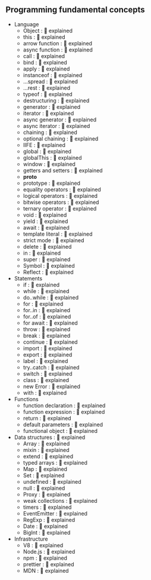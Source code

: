 ## Programming fundamental concepts

- Language
  - Object : 🙋 explained
  - this : 🙋 explained
  - arrow function : 🙋 explained
  - async function : 🙋 explained
  - call : 🙋 explained
  - bind : 🙋 explained
  - apply : 🙋 explained
  - instanceof : 🙋 explained
  - ...spread : 🙋 explained
  - ...rest : 🙋 explained
  - typeof : 🙋 explained
  - destructuring : 🙋 explained
  - generator : 🙋 explained
  - iterator : 🙋 explained
  - async generator : 🙋 explained
  - async iterator : 🙋 explained
  - chaining : 🙋 explained
  - optional chaining : 🙋 explained
  - IIFE : 🙋 explained
  - global : 🙋 explained
  - globalThis : 🙋 explained
  - window : 🙋 explained
  - getters and setters : 🙋 explained
  - __proto__
  - prototype : 🙋 explained
  - equality operators : 🙋 explained
  - logical operators : 🙋 explained
  - bitwise operators : 🙋 explained
  - ternary operator : 🙋 explained
  - void : 🙋 explained
  - yield : 🙋 explained
  - await : 🙋 explained
  - template literal : 🙋 explained
  - strict mode : 🙋 explained
  - delete : 🙋 explained
  - in : 🙋 explained
  - super : 🙋 explained
  - Symbol : 🙋 explained
  - Reflect : 🙋 explained
- Statements
  - if : 🙋 explained
  - while : 🙋 explained
  - do..while : 🙋 explained
  - for : 🙋 explained
  - for..in : 🙋 explained
  - for..of : 🙋 explained
  - for await : 🙋 explained
  - throw : 🙋 explained
  - break : 🙋 explained
  - continue : 🙋 explained
  - import : 🙋 explained
  - export : 🙋 explained
  - label : 🙋 explained
  - try..catch : 🙋 explained
  - switch : 🙋 explained
  - class : 🙋 explained
  - new Error : 🙋 explained
  - with : 🙋 explained
- Functions
  - function declaration : 🙋 explained
  - function expression : 🙋 explained
  - return : 🙋 explained
  - default parameters : 🙋 explained
  - functional object : 🙋 explained
- Data structures : 🙋 explained
  - Array : 🙋 explained
  - mixin : 🙋 explained
  - extend : 🙋 explained
  - typed arrays : 🙋 explained
  - Map : 🙋 explained
  - Set : 🙋 explained
  - undefined : 🙋 explained
  - null : 🙋 explained
  - Proxy : 🙋 explained
  - weak collections : 🙋 explained
  - timers : 🙋 explained
  - EventEmitter : 🙋 explained
  - RegExp : 🙋 explained
  - Date : 🙋 explained
  - BigInt : 🙋 explained
- Infrastructure
  - V8 : 🙋 explained
  - Node.js : 🙋 explained
  - npm : 🙋 explained
  - prettier : 🙋 explained
  - MDN : 🙋 explained
